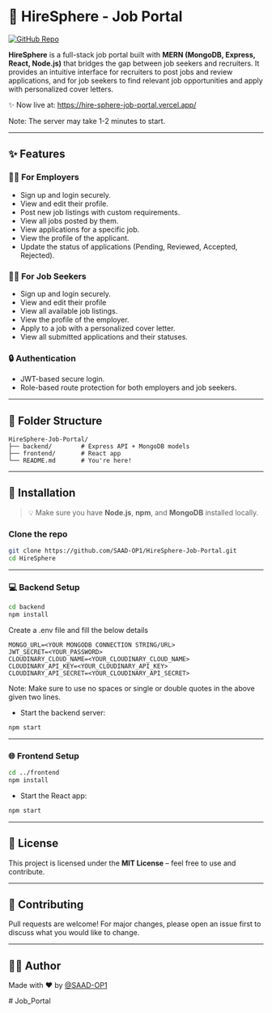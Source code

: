 # 💼 HireSphere - Job Portal

[![GitHub Repo](https://img.shields.io/badge/HireSphere-Job_Portal-blue?style=flat-square&logo=github)](https://github.com/SAAD-OP1/HireSphere-Job-Portal)

**HireSphere** is a full-stack job portal built with **MERN (MongoDB, Express, React, Node.js)** that bridges the gap between job seekers and recruiters. It provides an intuitive interface for recruiters to post jobs and review applications, and for job seekers to find relevant job opportunities and apply with personalized cover letters.

✨ Now live at: https://hire-sphere-job-portal.vercel.app/

Note: The server may take 1-2 minutes to start.

---

## ✨ Features

### 👨‍💼 For Employers
- Sign up and login securely.
- View and edit their profile.
- Post new job listings with custom requirements.
- View all jobs posted by them.
- View applications for a specific job.
- View the profile of the applicant.
- Update the status of applications (Pending, Reviewed, Accepted, Rejected).

### 👨‍🔧 For Job Seekers
- Sign up and login securely.
- View and edit their profile
- View all available job listings.
- View the profile of the employer.
- Apply to a job with a personalized cover letter.
- View all submitted applications and their statuses.

### 🔒 Authentication
- JWT-based secure login.
- Role-based route protection for both employers and job seekers.

---

## 📁 Folder Structure

```plaintext
HireSphere-Job-Portal/
├── backend/        # Express API + MongoDB models
├── frontend/       # React app
└── README.md       # You're here!
```

---

## 🚀 Installation

> 💡 Make sure you have **Node.js**, **npm**, and **MongoDB** installed locally.

### Clone the repo

```bash
git clone https://github.com/SAAD-OP1/HireSphere-Job-Portal.git
cd HireSphere
```

---

### 💻 Backend Setup

```bash
cd backend
npm install
```

Create a .env file and fill the below details 
```
MONGO_URL=<YOUR MONGODB CONNECTION STRING/URL>
JWT_SECRET=<YOUR_PASSWORD>
CLOUDINARY_CLOUD_NAME=<YOUR_CLOUDINARY_CLOUD_NAME>
CLOUDINARY_API_KEY=<YOUR_CLOUDINARY_API_KEY>
CLOUDINARY_API_SECRET=<YOUR_CLOUDINARY_API_SECRET>
```

Note: Make sure to use no spaces or single or double quotes in the above given two lines.

- Start the backend server:

```bash
npm start
```

---

### 🌐 Frontend Setup

```bash
cd ../frontend
npm install
```

- Start the React app:

```bash
npm start
```

---

## 📄 License

This project is licensed under the **MIT License** – feel free to use and contribute.

---

## 🙌 Contributing

Pull requests are welcome! For major changes, please open an issue first to discuss what you would like to change.

---

## 🧑‍💻 Author

Made with ❤️ by [@SAAD-OP1](https://github.com/SAAD-OP1)

#   J o b _ P o r t a l  
 